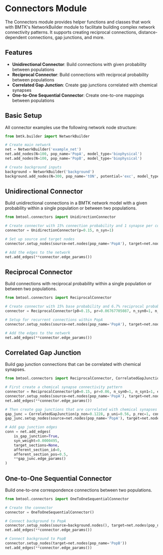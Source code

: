# Connectors Module

The Connectors module provides helper functions and classes that work with BMTK's NetworkBuilder module to facilitate building complex network connectivity patterns. It supports creating reciprocal connections, distance-dependent connections, gap junctions, and more.

## Features

- **Unidirectional Connector**: Build connections with given probability between populations
- **Reciprocal Connector**: Build connections with reciprocal probability between populations
- **Correlated Gap Junction**: Create gap junctions correlated with chemical synapses
- **One-to-One Sequential Connector**: Create one-to-one mappings between populations

## Basic Setup

All connector examples use the following network node structure:

```python
from bmtk.builder import NetworkBuilder

# Create main network
net = NetworkBuilder('example_net')
net.add_nodes(N=100, pop_name='PopA', model_type='biophysical')
net.add_nodes(N=100, pop_name='PopB', model_type='biophysical')

# Create background inputs
background = NetworkBuilder('background')
background.add_nodes(N=300, pop_name='tON', potential='exc', model_type='virtual')
```

## Unidirectional Connector

Build unidirectional connections in a BMTK network model with a given probability within a single population or between two populations.

```python
from bmtool.connectors import UnidirectionConnector

# Create connector with 15% connection probability and 1 synapse per connection
connector = UnidirectionConnector(p=0.15, n_syn=1)

# Set up source and target nodes
connector.setup_nodes(source=net.nodes(pop_name='PopA'), target=net.nodes(pop_name='PopB'))

# Add the edges to the network
net.add_edges(**connector.edge_params())
```

## Reciprocal Connector

Build connections with reciprocal probability within a single population or between two populations.

```python
from bmtool.connectors import ReciprocalConnector

# Create connector with 15% base probability and 6.7% reciprocal probability
connector = ReciprocalConnector(p0=0.15, pr=0.06767705087, n_syn0=1, n_syn1=1, estimate_rho=False)

# Setup for recurrent connections within PopA
connector.setup_nodes(source=net.nodes(pop_name='PopA'), target=net.nodes(pop_name='PopA'))

# Add the edges to the network
net.add_edges(**connector.edge_params())
```

## Correlated Gap Junction

Build gap junction connections that can be correlated with chemical synapses.

```python
from bmtool.connectors import ReciprocalConnector, CorrelatedGapJunction

# First create a chemical synapse connectivity pattern
connector = ReciprocalConnector(p0=0.15, pr=0.06, n_syn0=1, n_syn1=1, estimate_rho=False)
connector.setup_nodes(source=net.nodes(pop_name='PopA'), target=net.nodes(pop_name='PopA'))
net.add_edges(**connector.edge_params())

# Then create gap junctions that are correlated with chemical synapses
gap_junc = CorrelatedGapJunction(p_non=0.1228, p_uni=0.56, p_rec=1, connector=connector)
gap_junc.setup_nodes(source=net.nodes(pop_name='PopA'), target=net.nodes(pop_name='PopA'))

# Add gap junction edges
conn = net.add_edges(
    is_gap_junction=True,
    syn_weight=0.0000495,
    target_sections=None,
    afferent_section_id=0,
    afferent_section_pos=0.5,
    **gap_junc.edge_params()
)
```

## One-to-One Sequential Connector

Build one-to-one correspondence connections between two populations.

```python
from bmtool.connectors import OneToOneSequentialConnector

# Create the connector
connector = OneToOneSequentialConnector()

# Connect background to PopA
connector.setup_nodes(source=background.nodes(), target=net.nodes(pop_name='PopA'))
net.add_edges(**connector.edge_params())

# Connect background to PopB
connector.setup_nodes(target=net.nodes(pop_name='PopB'))
net.add_edges(**connector.edge_params())
```

